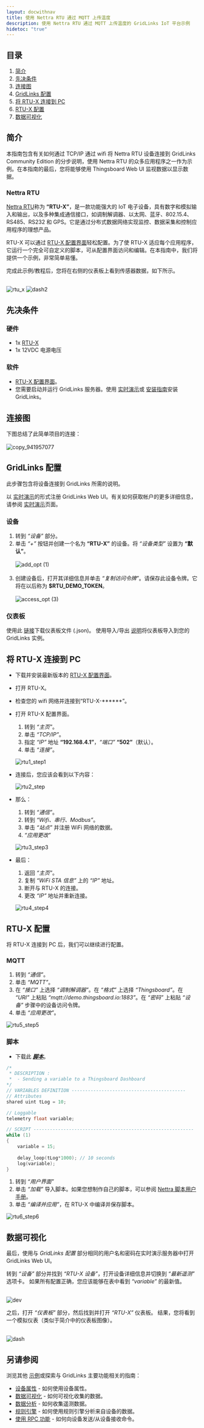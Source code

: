 ```yaml
---
layout: docwithnav
title: 使用 Nettra RTU 通过 MQTT 上传温度
description: 使用 Nettra RTU 通过 MQTT 上传温度的 GridLinks IoT 平台示例
hidetoc: "true"
---
```


## 目录
1. [简介](#introduction)
3. [先决条件](#prerequisites)
4. [连接图](#connection_diagram)
5. [GridLinks 配置](#tb_configuration)
6. [将 RTU-X 连接到 PC](#connection_pc)
7. [RTU-X 配置](#rtu_configuration)
8. [数据可视化](#data_visualization)

## 简介

本指南包含有关如何通过 TCP/IP 通过 wifi 将 Nettra RTU 设备连接到 GridLinks Community Edition 的分步说明，使用 Nettra RTU 的众多应用程序之一作为示例。在本指南的最后，您将能够使用 Thingsboard Web UI 监视数据以显示数据。

### Nettra RTU
[Nettra RTU](https://nettra.tech)称为 **“RTU-X”**，是一款功能强大的 IoT 电子设备，具有数字和模拟输入和输出，以及多种集成通信接口，如调制解调器、以太网、蓝牙、802.15.4、RS485、RS232 和 GPS。它是通过分布式数据网络实现监控、数据采集和控制应用程序的理想产品。

RTU-X 可以通过 [RTU-X 配置界面](http://wiki.nettra.tech/en/downloads)轻松配置。为了使 RTU-X 适应每个应用程序，它运行一个完全可自定义的脚本，可从配置界面访问和编辑。在本指南中，我们将提供一个示例，非常简单易懂。

完成此示例/教程后，您将在右侧的仪表板上看到传感器数据，如下所示。
<br><br>

![rtu_x](https://user-images.githubusercontent.com/61634031/133831823-b6e2420e-5669-433a-a3fa-54b506ab24b9.png) ![dash2](https://user-images.githubusercontent.com/61634031/134074200-5063cd05-6091-4f36-90a3-91771373bd65.png)


## 先决条件


### 硬件

 - 1x [RTU-X](https://nettra.tech)
 - 1x 12VDC 电源电压

### 软件
 - [RTU-X 配置界面](http://wiki.nettra.tech/en/downloads)。
 - 您需要启动并运行 GridLinks 服务器。使用 [实时演示](https://thingsboard.io/docs/user-guide/install/installation-options/?ceInstallType=liveDemo)或 [安装指南](https://thingsboard.io/docs/user-guide/install/ubuntu/)安装 GridLinks。

## 连接图

下图总结了此简单项目的连接：
<br><br>
![copy_941957077](https://user-images.githubusercontent.com/61634031/133837072-8340491f-ea35-4204-91e1-7d513641d7bb.png)

## GridLinks 配置

此步骤包含将设备连接到 GridLinks 所需的说明。

以 [实时演示](https://demo.thingsboard.io/signup)的形式注册 GridLinks Web UI。有关如何获取帐户的更多详细信息，请参阅 [实时演示](https://thingsboard.io/docs/user-guide/install/installation-options/?ceInstallType=liveDemo)页面。

### 设备

1. 转到 *“设备”* 部分。
2. 单击 *“+”* 按钮并创建一个名为 **“RTU-X”** 的设备。将 *“设备类型”* 设置为 **“默认”**。
<br><br>
![add_opt (1)](https://user-images.githubusercontent.com/61634031/133840783-8b605dfd-3a50-430b-bb63-a8244a53cad9.png)
<br><br>
3. 创建设备后，打开其详细信息并单击 *“复制访问令牌”*。请保存此设备令牌。它将在以后称为 **$RTU_DEMO_TOKEN**。
<br><br>
![access_opt (3)](https://user-images.githubusercontent.com/61634031/133840798-1ea7dc07-c157-4fda-ab1c-9ecb0bba1bb8.png)

### 仪表板

使用此 [链接](/docs/samples/nettrartu-x/resources/rtu_x_dashboard.json)下载仪表板文件 (.json)。
使用导入/导出 [说明](https://thingsboard.io/docs/user-guide/dashboards/#import-dashboard)将仪表板导入到您的 GridLinks 实例。

## 将 RTU-X 连接到 PC

 - 下载并安装最新版本的 [RTU-X 配置界面](http://wiki.nettra.tech/en/downloads)。

 - 打开 RTU-X。

 - 检查您的 wifi 网络并连接到“RTU-X-******”。

 - 打开 RTU-X 配置界面。

   1. 转到 *“主页”*。
   2. 单击 *“TCP/IP”*。
   4. 指定 *“IP”* 地址 **“192.168.4.1”**，*“端口”* **“502”**（默认）。
   5. 单击 *“连接”*。

   ![rtu1_step1](https://user-images.githubusercontent.com/61634031/134022796-78e22a93-5f03-4c9f-80bb-c129814b349a.png)

 - 连接后，您应该会看到以下内容：

   ![rtu2_step](https://user-images.githubusercontent.com/61634031/133849616-2b64bd94-8b5e-49d8-b9fc-a909b8d0cf3e.png)
  
 - 那么：
   1. 转到 *“通信”*。
   2. 转到 *“Wifi、串行、Modbus”*。
   3. 单击 *“站点”* 并注册 WiFi 网络的数据。
   4. *“应用更改”*
   
   ![rtu3_step3](https://user-images.githubusercontent.com/61634031/134022912-8dcbe19c-986f-4fa7-8231-823564262343.png)
   
 - 最后：
   1. 返回 *“主页”*。
   2. 复制 *“WiFi STA 信息”* 上的 *“IP”* 地址。
   3. 断开与 RTU-X 的连接。
   4. 更改 *“IP”* 地址并重新连接。

   ![rtu4_step4](https://user-images.githubusercontent.com/61634031/134022869-f1ec2a5b-dfee-4571-96a4-7fd1fcd81778.png)

## RTU-X 配置

将 RTU-X 连接到 PC 后，我们可以继续进行配置。

### MQTT

1. 转到 *“通信”*。
2. 单击 *“MQTT”*。
3. 在 *“接口”* 上选择 *“调制解调器”*。在 *“格式”* 上选择 *“Thingsboard”*。在 *“URI”* 上粘贴 *“mqtt://demo.thingsboard.io:1883”*。在 *“密码”* 上粘贴 *“设备”* 步骤中的设备访问令牌。
4. 单击 *“应用更改”*。

![rtu5_step5](https://user-images.githubusercontent.com/61634031/134028854-17b5d9c8-c807-4b3b-a557-00ea5b25d7ac.png)

### 脚本

 - 下载此 [***脚本***](/docs/samples/nettrartu-x/resources/rtu_x_script.json)。

```c
/*
 * DESCRIPTION :
 *	- Sending a variable to a Thingsboard Dashboard
*/
// VARIABLES DEFINITION ------------------------------------------
// Attributes
shared uint tLog = 10;

// Loggable
telemetry float variable;

// SCRIPT -----------------------------------------------------------
while (1)
{
    variable = 15;
	
    delay_loop(tLog*1000); // 10 seconds
    log(variable);
}
```

1. 转到 *“用户界面”*
2. 单击 *“加载”* 导入脚本。如果您想制作自己的脚本，可以参阅 [Nettra 脚本用户手册](http://wiki.nettra.tech/en/script)。
3. 单击 *“编译并应用”*，在 RTU-X 中编译并保存脚本。

![rtu6_step6](https://user-images.githubusercontent.com/61634031/134028433-e7412285-9f4e-4d67-9f3c-80879f99191f.png)

## 数据可视化

最后，使用与 *GridLinks 配置* 部分相同的用户名和密码在实时演示服务器中打开 GridLinks Web UI。

转到 *“设备”* 部分并找到 *“RTU-X 设备”*，打开设备详细信息并切换到 *“最新遥测”* 选项卡。
如果所有配置正确，您应该能够在表中看到 *“variable”* 的最新值。<br><br>

![dev](https://user-images.githubusercontent.com/61634031/134029353-d4d80304-0396-4a10-b313-02a249300280.png)

之后，打开 *“仪表板”* 部分，然后找到并打开 *“RTU-X”* 仪表板。
结果，您将看到一个模拟仪表（类似于简介中的仪表板图像）。<br><br>

![dash](https://user-images.githubusercontent.com/61634031/134030076-19fd80de-38fd-4114-b1f1-221f61756782.png)

## 另请参阅

浏览其他 [示例](https://thingsboard.io/docs/samples/)或探索与 GridLinks 主要功能相关的指南：

 - [设备属性](https://thingsboard.io/docs/user-guide/attributes/) - 如何使用设备属性。
 - [数据可视化](https://thingsboard.io/docs/guides/#AnchorIDDataVisualization) - 如何可视化收集的数据。
 - [数据分析](https://thingsboard.io/docs/guides/#AnchorIDDataAnalytics) - 如何收集遥测数据。
 - [规则引擎](https://thingsboard.io/docs/user-guide/rule-engine-2-0/re-getting-started/) - 如何使用规则引擎分析来自设备的数据。
 - [使用 RPC 功能](https://thingsboard.io/docs/user-guide/rule-engine-2-0/tutorials/rpc-request-tutorial/) - 如何向设备发送/从设备接收命令。